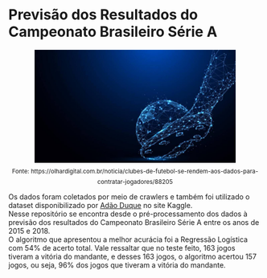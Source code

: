 # Previsão dos Resultados do Campeonato Brasileiro Série A
<p align="center">
  <img src="imagem_futebol.jpg" width=400>
  <br/>
  <sub>Fonte: https://olhardigital.com.br/noticia/clubes-de-futebol-se-rendem-aos-dados-para-contratar-jogadores/88205</sub>
</p>
Os dados foram coletados por meio de crawlers e também foi utilizado o dataset disponibilizado por <a href='https://www.kaggle.com/adaoduque/campeonato-brasileiro-de-futebol'>Adão Duque</a> no site Kaggle. <br/>
Nesse repositório se encontra desde o pré-processamento dos dados à previsão dos resultados do Campeonato Brasileiro Série A entre os anos de 2015 e 2018. 
<br/>
O algoritmo que apresentou a melhor acurácia foi a Regressão Logística com 54% de acerto total. Vale ressaltar que no teste feito, 163 jogos tiveram a vitória do mandante, e desses 163 jogos, o algoritmo acertou 157 jogos, ou seja, 96% dos jogos que tiveram a vitória do mandante.

